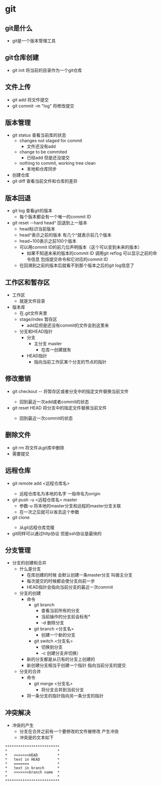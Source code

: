 # git
## git是什么
- git是一个版本管理工具
## git仓库创建
- git init 将当前的目录作为一个git仓库
## 文件上传
- git add <file name...> 将文件提交
- git commit -m "log" 将修改提交
## 版本管理
- git status 查看当前库的状态
  - changes not staged for commit
    - 文件还没有add
  - change to be commited
    - 已经add 但是还没提交
  - nothing to commit, working tree clean
    - 本地和仓库同步
- 创建仓库
- git diff 查看当前文件和仓库的差异
## 版本回退
- git log 查看git的版本
  - 每个版本都会有一个唯一的commit ID
- git reset --hard head^ 回退到上一版本
  - head标识当前版本
  - head^表示之前的版本 有几个^就表示前几个版本
  - head~100表示之前100个版本
  - 可以用commit ID的前几位声明版本（这个可以变到未来的版本）
    - 如果不知道未来的版本的commit ID 调用git reflog 可以显示之前的命令信息 包括提交命令和它对应的commit ID
  - 在回溯到之前的版本后就看不到那个版本之后的git log信息了
## 工作区和暂存区
- 工作区
  - 就是文件目录
- 版本库
  - 在.git文件夹里
  - stage/index 暂存区
    - add后但是还没有commit的文件会到这里来
  - 分支和HEAD指针
    - 分支
      - 主分支 master
        - 在库一创建就有
    - HEAD指针
      - 指向当前工作区某个分支的节点的指针
## 修改撤销
- git checkout -- <file name> 将暂存区或者分支中的指定文件替换当前文件
  - 回到最近一次add或者commit的状态
- git reset HEAD <file name> 将分支中的指定文件替换当前文件
  - 回到最近一次commit的状态
## 删除文件
- git rm <file name> 将文件从git库中删除
- 需要提交
## 远程仓库
- git remote add <远程仓库名> <ssh path>
  - 远程仓库名为本地的名字 一般命名为origin
- git push -u <远程仓库名> master
  - 参数-u 将本地的master分支和远程的master分支关联
  - 在一次之后就可以省去这个参数
- git clone <ssh path>
  - 从git远程仓库克隆
- git同样可以通过http协议 但是ssh协议是最快的
## 分支管理
- 分支的创建和合并
  - 什么是分支
    - 在库创建的时候 会默认创建一条master分支 叫做主分支
    - 每次提交的时候都会使分支向前一步
    - HEAD指针会指向当前分支的最近一次commit
  - 分支的创建
    - 命令
      - git branch
        - 查看当前所有的分支
        - 当前操作的分支前会标有*
        - -d 删除分支
      - git branch <分支名>
        - 创建一个新的分支
      - git switch <分支名>
        - 切换到分支
        - -c 创建分支并切换）
    - 新的分支都是从已有的分支上创建的
    - 新创建分支相当于创建一个指针 指向当前分支的提交
  - 分支的合并
    - 命令
      - git merge <分支名>
        - 将分支合并到当前分支
    - 将一条分支的指针指向另一条分支的指针
## 冲突解决
- 冲突的产生
  - 分支在合并之前有一个要修改的文件被修改 产生冲突
  - 冲突是的文本如下
```
*************************
*                       *
*   <<<<<<<HEAD         *
*   text in HEAD        *
*   =======             *
*   text in branch      *
*   >>>>>>>branch name  *
*                       *
*************************
```